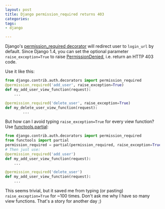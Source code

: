 ```yaml
---
layout: post
title: Django permission_required returns 403
categories: 
tags:
- django

---
```


Django's [permission_required decorator](https://docs.djangoproject.com/en/1.5/topics/auth/default/#the-permission-required-decorator) will redirect user to `login_url` by default. Since Django 1.4, you can set the optional parameter `raise_exception=True` to raise [PermissionDenied](https://docs.djangoproject.com/en/1.5/ref/exceptions/#django.core.exceptions.PermissionDenied), i.e. return an HTTP 403 code.

Use it like this:

```python
from django.contrib.auth.decorators import permission_required
@permission_required('add_user', raise_exception=True)
def my_add_user_view_function(request):
    ...

@permission_required('delete_user', raise_exception=True)
def my_delete_user_view_function(request):
        ...
```
          
But how can I avoid typing `raise_exception=True` for every view function? Use [functools.partial](https://docs.python.org/2/library/functools.html#functools.partial):


```python
from django.contrib.auth.decorators import permission_required
from functools import partial
permission_required = partial(permission_required, raise_exception=True)
# Then just use:
@permission_required('add_user')
def my_add_user_view_function(request):
    ...

@permission_required('delete_user')
def my_add_user_view_function(request):
    ...
```
        
This seems trivial, but it saved me from typing (or pasting) `raise_exception=True` for ~100 times. Don't ask me why I have so many view functions. That's a story for another day ;)